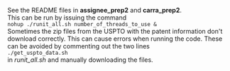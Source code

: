 See the README files in **assignee_prep2** and **carra_prep2**.  
This can be run by issuing the command  
`nohup ./runit_all.sh number_of_threads_to_use &`  
Sometimes the zip files from the USPTO with the patent information don't download correctly.
This can cause errors when running the code.
These can be avoided by commenting out the two lines  
`./get_uspto_data.sh`  
in _runit\_all.sh_ and manually downloading the files.
